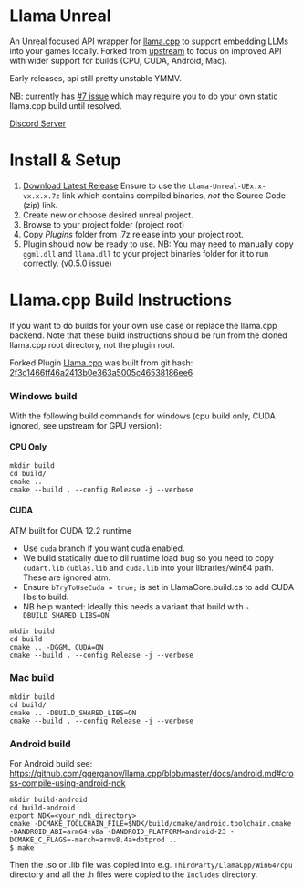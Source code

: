# Llama Unreal

An Unreal focused API wrapper for [llama.cpp](https://github.com/ggerganov/llama.cpp) to support embedding LLMs into your games locally. Forked from [upstream](https://github.com/mika314/UELlama) to focus on improved API with wider support for builds (CPU, CUDA, Android, Mac).

Early releases, api still pretty unstable YMMV.

NB: currently has [#7 issue](https://github.com/getnamo/Llama-Unreal/issues/7) which may require you to do your own static llama.cpp build until resolved.

[Discord Server](https://discord.gg/qfJUyxaW4s)

# Install & Setup

1. [Download Latest Release](https://github.com/getnamo/Llama-Unreal/releases) Ensure to use the `Llama-Unreal-UEx.x-vx.x.x.7z` link which contains compiled binaries, *not* the Source Code (zip) link.
2. Create new or choose desired unreal project.
3. Browse to your project folder (project root)
4. Copy *Plugins* folder from .7z release into your project root.
5. Plugin should now be ready to use.
NB: You may need to manually copy `ggml.dll` and `llama.dll` to your project binaries folder for it to run correctly. (v0.5.0 issue)

# Llama.cpp Build Instructions

If you want to do builds for your own use case or replace the llama.cpp backend. Note that these build instructions should be run from the cloned llama.cpp root directory, not the plugin root.

Forked Plugin [Llama.cpp](https://github.com/ggerganov/llama.cpp) was built from git hash: [2f3c1466ff46a2413b0e363a5005c46538186ee6](https://github.com/ggerganov/llama.cpp/tree/2f3c1466ff46a2413b0e363a5005c46538186ee6)


### Windows build
With the following build commands for windows (cpu build only, CUDA ignored, see upstream for GPU version):

#### CPU Only

```
mkdir build
cd build/
cmake ..
cmake --build . --config Release -j --verbose
```

#### CUDA

ATM built for CUDA 12.2 runtime

- Use `cuda` branch if you want cuda enabled.
- We build statically due to dll runtime load bug so you need to copy `cudart.lib` `cublas.lib` and `cuda.lib` into your libraries/win64 path. These are ignored atm.
- Ensure `bTryToUseCuda = true;` is set in LlamaCore.build.cs to add CUDA libs to build.
- NB help wanted: Ideally this needs a variant that build with `-DBUILD_SHARED_LIBS=ON`

```
mkdir build
cd build
cmake .. -DGGML_CUDA=ON
cmake --build . --config Release -j --verbose
```

### Mac build

```
mkdir build
cd build/
cmake .. -DBUILD_SHARED_LIBS=ON
cmake --build . --config Release -j --verbose
```

### Android build

For Android build see: https://github.com/ggerganov/llama.cpp/blob/master/docs/android.md#cross-compile-using-android-ndk

```
mkdir build-android
cd build-android
export NDK=<your_ndk_directory>
cmake -DCMAKE_TOOLCHAIN_FILE=$NDK/build/cmake/android.toolchain.cmake -DANDROID_ABI=arm64-v8a -DANDROID_PLATFORM=android-23 -DCMAKE_C_FLAGS=-march=armv8.4a+dotprod ..
$ make
```

Then the .so or .lib file was copied into e.g. `ThirdParty/LlamaCpp/Win64/cpu` directory and all the .h files were copied to the `Includes` directory.
